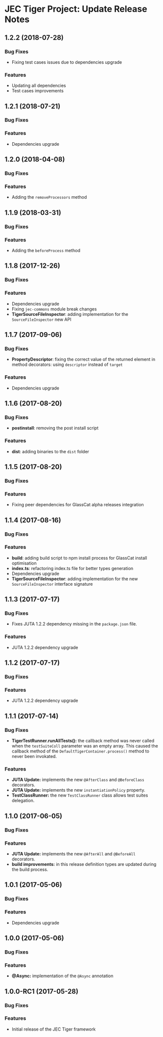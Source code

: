 # JEC Tiger Project: Update Release Notes

<a name="jec-tiger-1.2.2"></a>
## **1.2.2** (2018-07-28)

### Bug Fixes

- Fixing test cases issues due to dependencies upgrade

### Features

- Updating all dependencies
- Test cases improvements

<a name="jec-tiger-1.2.1"></a>
## **1.2.1** (2018-07-21)

### Bug Fixes

### Features

- Dependencies upgrade

<a name="jec-tiger-1.2.0"></a>
## **1.2.0** (2018-04-08)

### Bug Fixes

### Features

- Adding the `removeProcessors` method

<a name="jec-tiger-1.1.9"></a>
## **1.1.9** (2018-03-31)

### Bug Fixes

### Features

- Adding the `beforeProcess` method

<a name="jec-tiger-1.1.8"></a>
## **1.1.8** (2017-12-26)

### Bug Fixes

### Features

- Dependencies upgrade
- Fixing `jec-commons` module break changes
- **TigerSourceFileInspector**: adding implementation for the `SourceFileInspector` new API

<a name="jec-tiger-1.1.7"></a>
## **1.1.7** (2017-09-06)

### Bug Fixes

- **PropertyDescriptor**: fixing the correct value of the returned element in method decorators: using `descriptor` instead of `target`

### Features

- Dependencies upgrade

<a name="jec-tiger-1.1.6"></a>
## **1.1.6** (2017-08-20)

### Bug Fixes

- **postinstall**: removing the post install script

### Features

- **dist**: adding binaries to the `dist` folder

<a name="jec-tiger-1.1.5"></a>
## **1.1.5** (2017-08-20)

### Bug Fixes

### Features

- Fixing peer dependencies for GlassCat alpha releases integration

<a name="jec-tiger-1.1.4"></a>
## **1.1.4** (2017-08-16)

### Bug Fixes

### Features

- **build**: adding build script to npm install process for GlassCat install optimisation
- **index.ts**: refactoring index.ts file for better types generation
- Dependencies upgrade
- **TigerSourceFileInspector**: adding implementation for the new `SourceFileInspector` interface signature

<a name="jec-tiger-1.1.3"></a>
## **1.1.3** (2017-07-17)

### Bug Fixes

- Fixes JUTA 1.2.2 dependency missing in the `package.json` file.

### Features

- JUTA 1.2.2 dependency upgrade

<a name="jec-tiger-1.1.2"></a>
## **1.1.2** (2017-07-17)

### Bug Fixes

### Features

- JUTA 1.2.2 dependency upgrade

<a name="jec-tiger-1.1.1"></a>
## **1.1.1** (2017-07-14)

### Bug Fixes

- **TigerTestRunner.runAllTests():** the callback method was never called when the `testSuiteColl` parameter was an empty  array. This caused the callback method of the `DefaultTigerContainer.process()` method to never been invokated.

### Features

- **JUTA Update:** implements the new `@AfterClass` and `@BeforeClass` decorators.
- **JUTA Update:** implements the new `instantiationPolicy` property.
- **TestClassRunner:** the new `TestClassRunner` class allows test suites delegation.

<a name="jec-tiger-1.1.0"></a>
## **1.1.0** (2017-06-05)

### Bug Fixes

### Features

- **JUTA Update:** implements the new `@AfterAll` and `@BeforeAll` decorators.
- **build improvements:** in this release definition types are updated during the build process.

<a name="jec-tiger-1.0.1"></a>
## **1.0.1** (2017-05-06)

### Bug Fixes

### Features

- Dependencies upgrade

<a name="jec-tiger-1.0.0"></a>
## **1.0.0** (2017-05-06)

### Bug Fixes

### Features

- **@Async:** implementation of the `@Async` annotation

<a name="jec-tiger-1.0.0-RC1"></a>
## **1.0.0-RC1** (2017-05-28)

### Bug Fixes

### Features

- Initial release of the JEC Tiger framework